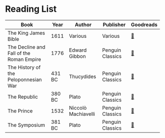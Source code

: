 # Reading List

| Book | Year | Author | Publisher | Goodreads |
| --- | --- | --- | --- | --- |
| The King James Bible | 1611 | Various | Various | [📘](https://www.goodreads.com/book/show/158234.The_Holy_Bible_King_James_Version) |
| The Decline and Fall of the Roman Empire | 1776 | Edward Gibbon | Penguin Classics | [📘](https://www.goodreads.com/book/show/271604.The_Decline_and_Fall_of_the_Roman_Empire) |
The History of the Peloponnesian War | 431 BC | Thucydides | Penguin Classics | [📘](https://www.goodreads.com/book/show/13746.The_History_of_the_Peloponnesian_War) |
| The Republic | 380 BC | Plato | Penguin Classics | [📘](https://www.goodreads.com/book/show/30289.The_Republic) |
| The Prince | 1532 | Niccolò Machiavelli | Penguin Classics | [📘](https://www.goodreads.com/book/show/1232.The_Prince) |
| The Symposium | 381 BC | Plato | Penguin Classics | [📘](https://www.goodreads.com/book/show/81779.The_Symposium) |
